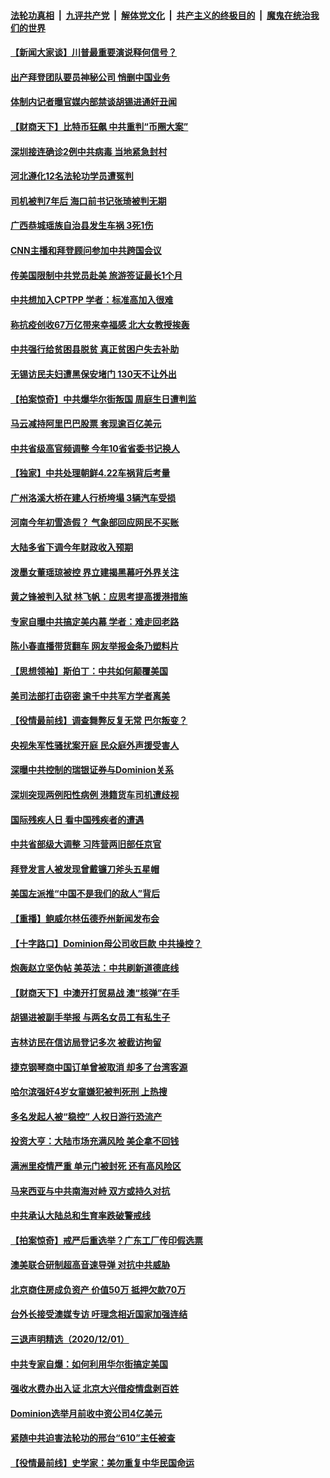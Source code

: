 ####  [法轮功真相](../../../../basic/blob/master/README.md?t=12040331) &nbsp;|&nbsp; [九评共产党](../../../../9ping.md/blob/master/README.md?t=12040331) &nbsp;|&nbsp; [解体党文化](../../../../jtdwh.md/blob/master/README.md?t=12040331)  &nbsp;|&nbsp; [共产主义的终极目的](../../../../gczydzjmd.md/blob/master/README.md?t=12040331) &nbsp;|&nbsp; [魔鬼在统治我们的世界](../../../../mgztzwmdsj.md/blob/master/README.md?t=12040331) 

#### [【新闻大家谈】川普最重要演说释何信号？](../pages/nsc413/n12593837.md?t=12040331) 

#### [出产拜登团队要员神秘公司 悄删中国业务](../pages/nsc413/n12593964.md?t=12040331) 

#### [体制内记者曝官媒内部禁谈胡锡进通奸丑闻](../pages/nsc413/n12593970.md?t=12040331) 

#### [【财商天下】比特币狂飙 中共重判“币圈大案”](../pages/nsc413/n12594060.md?t=12040331) 

#### [深圳接连确诊2例中共病毒 当地紧急封村](../pages/nsc413/n12593809.md?t=12040331) 

#### [河北遵化12名法轮功学员遭冤判](../pages/nsc413/n12593461.md?t=12040331) 

#### [司机被判7年后 海口前书记张琦被判无期](../pages/nsc413/n12593238.md?t=12040331) 

#### [广西恭城瑶族自治县发生车祸 3死1伤](../pages/nsc413/n12593552.md?t=12040331) 

#### [CNN主播和拜登顾问参加中共跨国会议](../pages/nsc413/n12593581.md?t=12040331) 

#### [传美国限制中共党员赴美 旅游签证最长1个月](../pages/nsc413/n12593163.md?t=12040331) 

#### [中共想加入CPTPP 学者：标准高加入很难](../pages/nsc413/n12593237.md?t=12040331) 

#### [称抗疫创收67万亿带来幸福感 北大女教授挨轰](../pages/nsc413/n12592867.md?t=12040331) 

#### [中共强行给贫困县脱贫 真正贫困户失去补助](../pages/nsc413/n12593195.md?t=12040331) 

#### [无锡访民夫妇遭黑保安堵门 130天不让外出](../pages/nsc413/n12593084.md?t=12040331) 

#### [【拍案惊奇】中共爆华尔街叛国 周庭生日遭判监](../pages/nsc413/n12592826.md?t=12040331) 

#### [马云减持阿里巴巴股票 套现逾百亿美元](../pages/nsc413/n12592490.md?t=12040331) 

#### [中共省级高官频调整 今年10省省委书记换人](../pages/nsc413/n12592800.md?t=12040331) 

#### [【独家】中共处理朝鲜4.22车祸背后考量](../pages/nsc413/n12592112.md?t=12040331) 

#### [广州洛溪大桥在建人行桥垮塌 3辆汽车受损](../pages/nsc413/n12592632.md?t=12040331) 


#### [河南今年初雪造假？ 气象部回应网民不买账](../pages/nsc413/n12592491.md?t=12040331) 

#### [大陆多省下调今年财政收入预期](../pages/nsc413/n12592004.md?t=12040331) 

#### [泼墨女董瑶琼被控 界立建揭黑幕吁外界关注](../pages/nsc413/n12592268.md?t=12040331) 

#### [黄之锋被判入狱 林飞帆：应思考提高援港措施](../pages/nsc413/n12592229.md?t=12040331) 

#### [专家自曝中共搞定美内幕 学者：难走回老路](../pages/nsc413/n12592045.md?t=12040331) 

#### [陈小春直播带货翻车 网友举报金条乃塑料片](../pages/nsc413/n12591964.md?t=12040331) 

#### [【思想领袖】斯伯丁：中共如何颠覆美国](../pages/nsc413/n12549781.md?t=12040331) 

#### [美司法部打击窃密 逾千中共军方学者离美](../pages/nsc413/n12592054.md?t=12040331) 

#### [【役情最前线】调查舞弊反复无常 巴尔叛变？](../pages/nsc413/n12591190.md?t=12040331) 

#### [央视朱军性骚扰案开庭 民众庭外声援受害人](../pages/nsc413/n12591822.md?t=12040331) 

#### [深曝中共控制的瑞银证券与Dominion关系](../pages/nsc413/n12591486.md?t=12040331) 

#### [深圳突现两例阳性病例 港籍货车司机遭歧视](../pages/nsc413/n12591516.md?t=12040331) 

#### [国际残疾人日 看中国残疾者的遭遇](../pages/nsc413/n12590552.md?t=12040331) 

#### [中共省部级大调整 习阵营两旧部任京官](../pages/nsc413/n12591120.md?t=12040331) 

#### [拜登发言人被发现曾戴镰刀斧头五星帽](../pages/nsc413/n12591279.md?t=12040331) 

#### [美国左派推“中国不是我们的敌人”背后](../pages/nsc413/n12591110.md?t=12040331) 

#### [【重播】鲍威尔林伍德乔州新闻发布会](../pages/nsc413/n12589345.md?t=12040331) 

#### [【十字路口】Dominion母公司收巨款 中共操控？](../pages/nsc413/n12589165.md?t=12040331) 

#### [炮轰赵立坚伪帖 美英法：中共刷新道德底线](../pages/nsc413/n12591118.md?t=12040331) 

#### [【财商天下】中澳开打贸易战 澳“核弹”在手](../pages/nsc413/n12591091.md?t=12040331) 

#### [胡锡进被副手举报 与两名女员工有私生子](../pages/nsc413/n12590622.md?t=12040331) 

#### [吉林访民在信访局登记多次 被截访拘留](../pages/nsc413/n12589641.md?t=12040331) 

#### [捷克钢琴商中国订单曾被取消 却多了台湾客源](../pages/nsc413/n12590500.md?t=12040331) 

#### [哈尔滨强奸4岁女童嫌犯被判死刑 上热搜](../pages/nsc413/n12590389.md?t=12040331) 

#### [多名发起人被“稳控” 人权日游行恐流产](../pages/nsc413/n12590456.md?t=12040331) 

#### [投资大亨：大陆市场充满风险 美企拿不回钱](../pages/nsc413/n12590081.md?t=12040331) 

#### [满洲里疫情严重 单元门被封死 还有高风险区](../pages/nsc413/n12589531.md?t=12040331) 


#### [马来西亚与中共南海对峙 双方或持久对抗](../pages/nsc413/n12590010.md?t=12040331) 

#### [中共承认大陆总和生育率跌破警戒线](../pages/nsc413/n12589512.md?t=12040331) 

#### [【拍案惊奇】戒严后重选举？广东工厂传印假选票](../pages/nsc413/n12589646.md?t=12040331) 

#### [澳美联合研制超高音速导弹 对抗中共威胁](../pages/nsc413/n12589384.md?t=12040331) 

#### [北京商住房成负资产 价值50万 抵押欠款70万](../pages/nsc413/n12589121.md?t=12040331) 

#### [台外长接受澳媒专访 吁理念相近国家加强连结](../pages/nsc413/n12589399.md?t=12040331) 

#### [三退声明精选（2020/12/01）](../pages/nsc413/n12589397.md?t=12040331) 

#### [中共专家自爆：如何利用华尔街搞定美国](../pages/nsc413/n12589245.md?t=12040331) 

#### [强收水费办出入证 北京大兴借疫情盘剥百姓](../pages/nsc413/n12588961.md?t=12040331) 

#### [Dominion选举月前收中资公司4亿美元](../pages/nsc413/n12589042.md?t=12040331) 

#### [紧随中共迫害法轮功的邢台“610”主任被查](../pages/nsc413/n12588157.md?t=12040331) 

#### [【役情最前线】史学家：美勿重复中华民国命运](../pages/nsc413/n12588591.md?t=12040331) 

